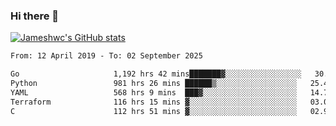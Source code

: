 ### Hi there 👋

[![Jameshwc's GitHub stats](https://github-readme-stats.vercel.app/api?username=jameshwc)](https://github.com/anuraghazra/github-readme-stats)

<!--START_SECTION:waka-->

```txt
From: 12 April 2019 - To: 02 September 2025

Go                     1,192 hrs 42 mins███████▓░░░░░░░░░░░░░░░░░   30.97 %
Python                 981 hrs 26 mins ██████▒░░░░░░░░░░░░░░░░░░   25.49 %
YAML                   568 hrs 9 mins  ███▓░░░░░░░░░░░░░░░░░░░░░   14.75 %
Terraform              116 hrs 15 mins ▓░░░░░░░░░░░░░░░░░░░░░░░░   03.02 %
C                      112 hrs 51 mins ▓░░░░░░░░░░░░░░░░░░░░░░░░   02.93 %
```

<!--END_SECTION:waka-->
